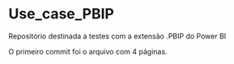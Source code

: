 # Use_case_PBIP
Repositório destinada a testes com a extensão .PBIP do Power BI

O primeiro commit foi o arquivo com 4 páginas.
